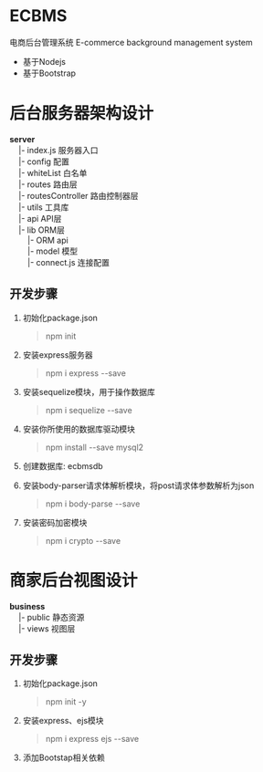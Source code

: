 # ECBMS
电商后台管理系统 E-commerce background management system

- 基于Nodejs
- 基于Bootstrap

# 后台服务器架构设计

**server**  
&nbsp;&nbsp;&nbsp;&nbsp;|- index.js 服务器入口  
&nbsp;&nbsp;&nbsp;&nbsp;|- config 配置  
&nbsp;&nbsp;&nbsp;&nbsp;|- whiteList 白名单  
&nbsp;&nbsp;&nbsp;&nbsp;|- routes 路由层  
&nbsp;&nbsp;&nbsp;&nbsp;|- routesController 路由控制器层  
&nbsp;&nbsp;&nbsp;&nbsp;|- utils 工具库  
&nbsp;&nbsp;&nbsp;&nbsp;|- api API层  
&nbsp;&nbsp;&nbsp;&nbsp;|- lib ORM层  
&nbsp;&nbsp;&nbsp;&nbsp;&nbsp;&nbsp;&nbsp;&nbsp;|- ORM api  
&nbsp;&nbsp;&nbsp;&nbsp;&nbsp;&nbsp;&nbsp;&nbsp;|- model 模型  
&nbsp;&nbsp;&nbsp;&nbsp;&nbsp;&nbsp;&nbsp;&nbsp;|- connect.js 连接配置  


## 开发步骤
1. 初始化package.json
   > npm init
2. 安装express服务器
   > npm i express --save
3. 安装sequelize模块，用于操作数据库
   > npm i sequelize --save
4. 安装你所使用的数据库驱动模块
   > npm install --save mysql2
5. 创建数据库: ecbmsdb

6. 安装body-parser请求体解析模块，将post请求体参数解析为json
   > npm i body-parse --save
7. 安装密码加密模块
   > npm i crypto --save



# 商家后台视图设计

**business**  
&nbsp;&nbsp;&nbsp;&nbsp;|- public 静态资源  
&nbsp;&nbsp;&nbsp;&nbsp;|- views 视图层   

## 开发步骤

1. 初始化package.json
   > npm init -y
2. 安装express、ejs模块
   > npm i express ejs --save
3. 添加Bootstap相关依赖

